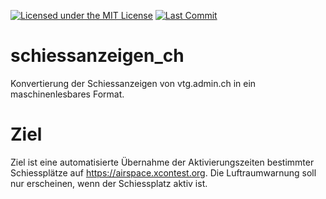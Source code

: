 [![Licensed under the MIT License](https://img.shields.io/badge/License-MIT-blue.svg)](https://github.com/lbuchs/schiessanzeigen_ch/blob/master/LICENSE)
[![Last Commit](https://img.shields.io/github/last-commit/lbuchs/schiessanzeigen_ch.svg)](https://github.com/lbuchs/schiessanzeigen_ch/commits/master)


# schiessanzeigen_ch
Konvertierung der Schiessanzeigen von vtg.admin.ch in ein maschinenlesbares Format.

# Ziel
Ziel ist eine automatisierte Übernahme der Aktivierungszeiten bestimmter Schiessplätze auf https://airspace.xcontest.org.
Die Luftraumwarnung soll nur erscheinen, wenn der Schiessplatz aktiv ist. 
